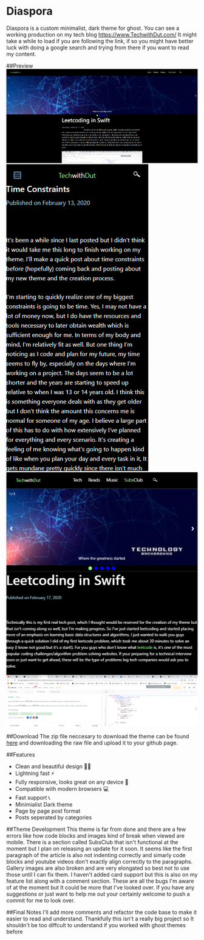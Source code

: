 # Diaspora
Diaspora is a custom minimalist, dark theme for ghost. You can see a working production on my tech blog https://www.TechwithDut.com/
It might take a while to load if you are following the link, if so you might have better luck with doing a google search and trying from there if you want to read my content.

##Preview
![Desktop Preview](assets/images/desktop.png)
![Mobile Preview](assets/images/mobile.png)
![Ipad Preview](assets/images/ipad.png)

##Download
The zip file neccesary to download the theme can be found [here](https://github.com/thejokester1/diaspora/blob/master/dist/diaspora.zip) and downloading the raw file and upload it to your github page.

##Features
* Clean and beautiful design 💅🏼
* Lightning fast ⚡️
* Fully responsive, looks great on any device 📱
* Compatible with modern browsers 💻
* Fast support 📞
* Minimialist Dark theme
* Page by page post format
* Posts seperated by categories

##Theme Development
This theme is far from done and there are a few errors like how code blocks and images kind of break when viewed are mobile. There is a section called SubsClub that isn't functional at the moment but I plan on releasing an update for it soon. It seems like the first paragraph of the article is also not indenting correctly and simarly code blocks and youtube videos don't exactly align correctly to the paragraphs. Gallery images are also broken and are very elongated so best not to use those until I can fix them. I haven't added card support but this is also on my feature list along with a comment section. These are all the bugs I'm aware of at the moment but It could be more that I've looked over. If you have any suggestions or just want to help me out your certainly welcome to push a commit for me to look over.

##Final Notes
I'll add more comments and refactor the code base to make it easier to read and understand. Thankfully this isn't a really big project so It shouldn't be too diffcult to understand if you worked with ghost themes before
